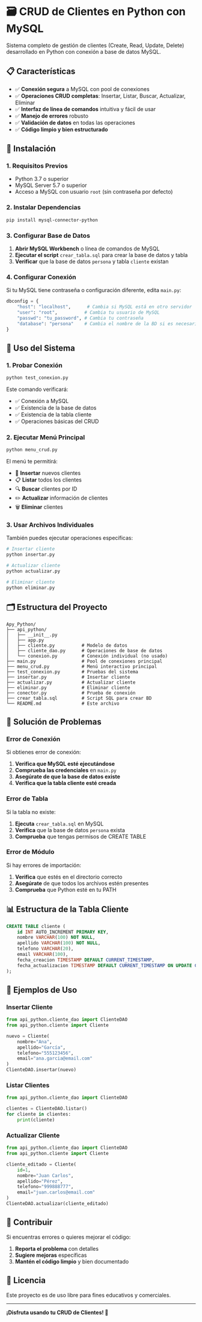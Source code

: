 # 🗃️ CRUD de Clientes en Python con MySQL

Sistema completo de gestión de clientes (Create, Read, Update, Delete) desarrollado en Python con conexión a base de datos MySQL.

## 📋 Características

- ✅ **Conexión segura** a MySQL con pool de conexiones
- ✅ **Operaciones CRUD completas**: Insertar, Listar, Buscar, Actualizar, Eliminar
- ✅ **Interfaz de línea de comandos** intuitiva y fácil de usar
- ✅ **Manejo de errores** robusto
- ✅ **Validación de datos** en todas las operaciones
- ✅ **Código limpio y bien estructurado**

## 🚀 Instalación

### 1. Requisitos Previos

- Python 3.7 o superior
- MySQL Server 5.7 o superior
- Acceso a MySQL con usuario `root` (sin contraseña por defecto)

### 2. Instalar Dependencias

```bash
pip install mysql-connector-python
```

### 3. Configurar Base de Datos

1. **Abrir MySQL Workbench** o línea de comandos de MySQL
2. **Ejecutar el script** `crear_tabla.sql` para crear la base de datos y tabla
3. **Verificar** que la base de datos `persona` y tabla `cliente` existan

### 4. Configurar Conexión

Si tu MySQL tiene contraseña o configuración diferente, edita `main.py`:

```python
dbconfig = {
    "host": "localhost",      # Cambia si MySQL está en otro servidor
    "user": "root",          # Cambia tu usuario de MySQL
    "passwd": "tu_password", # Cambia tu contraseña
    "database": "persona"    # Cambia el nombre de la BD si es necesario
}
```

## 🎯 Uso del Sistema

### 1. Probar Conexión

```bash
python test_conexion.py
```

Este comando verificará:
- ✅ Conexión a MySQL
- ✅ Existencia de la base de datos
- ✅ Existencia de la tabla cliente
- ✅ Operaciones básicas del CRUD

### 2. Ejecutar Menú Principal

```bash
python menu_crud.py
```

El menú te permitirá:
- 📝 **Insertar** nuevos clientes
- 📋 **Listar** todos los clientes
- 🔍 **Buscar** clientes por ID
- ✏️ **Actualizar** información de clientes
- 🗑️ **Eliminar** clientes

### 3. Usar Archivos Individuales

También puedes ejecutar operaciones específicas:

```bash
# Insertar cliente
python insertar.py

# Actualizar cliente
python actualizar.py

# Eliminar cliente
python eliminar.py
```

## 🗂️ Estructura del Proyecto

```
Apy_Python/
├── api_python/
│   ├── __init__.py
│   ├── app.py
│   ├── cliente.py          # Modelo de datos
│   ├── cliente_dao.py      # Operaciones de base de datos
│   └── conexion.py         # Conexión individual (no usado)
├── main.py                 # Pool de conexiones principal
├── menu_crud.py            # Menú interactivo principal
├── test_conexion.py        # Pruebas del sistema
├── insertar.py             # Insertar cliente
├── actualizar.py           # Actualizar cliente
├── eliminar.py             # Eliminar cliente
├── conector.py             # Prueba de conexión
├── crear_tabla.sql         # Script SQL para crear BD
└── README.md               # Este archivo
```

## 🔧 Solución de Problemas

### Error de Conexión

Si obtienes error de conexión:

1. **Verifica que MySQL esté ejecutándose**
2. **Comprueba las credenciales** en `main.py`
3. **Asegúrate de que la base de datos existe**
4. **Verifica que la tabla cliente esté creada**

### Error de Tabla

Si la tabla no existe:

1. **Ejecuta** `crear_tabla.sql` en MySQL
2. **Verifica** que la base de datos `persona` exista
3. **Comprueba** que tengas permisos de CREATE TABLE

### Error de Módulo

Si hay errores de importación:

1. **Verifica** que estés en el directorio correcto
2. **Asegúrate** de que todos los archivos estén presentes
3. **Comprueba** que Python esté en tu PATH

## 📊 Estructura de la Tabla Cliente

```sql
CREATE TABLE cliente (
    id INT AUTO_INCREMENT PRIMARY KEY,
    nombre VARCHAR(100) NOT NULL,
    apellido VARCHAR(100) NOT NULL,
    telefono VARCHAR(20),
    email VARCHAR(100),
    fecha_creacion TIMESTAMP DEFAULT CURRENT_TIMESTAMP,
    fecha_actualizacion TIMESTAMP DEFAULT CURRENT_TIMESTAMP ON UPDATE CURRENT_TIMESTAMP
);
```

## 🎉 Ejemplos de Uso

### Insertar Cliente
```python
from api_python.cliente_dao import ClienteDAO
from api_python.cliente import Cliente

nuevo = Cliente(
    nombre="Ana",
    apellido="García",
    telefono="555123456",
    email="ana.garcia@email.com"
)
ClienteDAO.insertar(nuevo)
```

### Listar Clientes
```python
from api_python.cliente_dao import ClienteDAO

clientes = ClienteDAO.listar()
for cliente in clientes:
    print(cliente)
```

### Actualizar Cliente
```python
from api_python.cliente_dao import ClienteDAO
from api_python.cliente import Cliente

cliente_editado = Cliente(
    id=1,
    nombre="Juan Carlos",
    apellido="Pérez",
    telefono="999888777",
    email="juan.carlos@email.com"
)
ClienteDAO.actualizar(cliente_editado)
```

## 🤝 Contribuir

Si encuentras errores o quieres mejorar el código:

1. **Reporta el problema** con detalles
2. **Sugiere mejoras** específicas
3. **Mantén el código limpio** y bien documentado

## 📝 Licencia

Este proyecto es de uso libre para fines educativos y comerciales.

---

**¡Disfruta usando tu CRUD de Clientes! 🎯**
